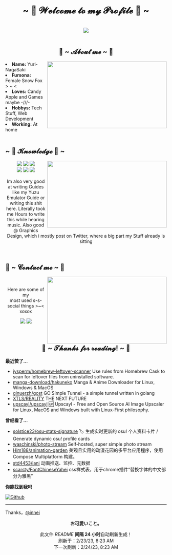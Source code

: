 <!--
 * @Author: Sayyiku
 * @Date: 2022-04-18 19:11:19
 * @LastEditors: Sayyiku
 * @LastEditTime: 2022-04-18 21:41:47
 * @FilePath: \Innei\readme.template.md
 * @Description: 
 * 
 * Copyright (c) 2022 by Sayyiku, All Rights Reserved. 
-->
<body>
<h1 align="center">~ 💖 𝓦𝓮𝓵𝓬𝓸𝓶𝓮 𝓽𝓸 𝓶𝔂 𝓟𝓻𝓸𝓯𝓲𝓵𝓮 💖 ~</h1>
<br>

<div align="center">
<!-- <img src="https://i.imgur.com/jx17oHT.gif"> -->
  <img src ="https://pics.catcat.blog/file/d7d56b07e073ec6033012.jpg">
</div>
<br>
<div>
<h2 align="center"> 🦊 ~ 𝓐𝓫𝓸𝓾𝓽 𝓶𝓮 ~ 🦊 </h2>
<!-- <img src="https://64.media.tumblr.com/e1f1c97123ae217eb731500e502e0083/tumblr_n9dxcikmIU1qc9zfzo7_r1_250.gif" align="right"> -->
  <img src="https://telegraph-image-1w5.pages.dev/file/1fc6b0ace09c8adc2ecbe.gif" align="right" width="373.5px" height="208.5px">
<li>
<b>Name:</b> Yuri-NagaSaki</li>
<li>
<b>Fursona:</b> Female Snow Fox > ~ <
</li>
<li>
<b>Loves:</b> Candy Apple  and Games maybe -///-
</li>
<li>
<b>Hobbys:</b> Tech Stuff,  Web Development
</li>
<li>
<b>Working:</b> At home
</li>

<br>
<!-- <p><b>     Thanks fow weading this onyee-san<br>
                  verwy cuwute of chu</b></p> -->
</div>
<div>
<h2 align="left">~ 📇 𝓚𝓷𝓸𝔀𝓵𝓮𝓭𝓰𝓮 📇 ~</h2>
<p>
<!-- <img src="https://cdn.jsdelivr.net/gh/Sayyiku/image-hosting@master/20211208/20200228053803_rT5ey.460dfalk7to0.gif" align="right"> -->
  <img src="https://i.pinimg.com/originals/8d/4b/77/8d4b77c44b7a68c0fd609411e2c0ec3c.gif" align="right" width="373.5px" height="208.5px">
</div>
<div>
<p align="center"><img src="https://img.shields.io/badge/PS-PhotoShop-orange"/> <img src="https://img.shields.io/badge/JS-JavaScript-blueviolet"/> <img src="https://img.shields.io/badge/-Python-blueviolet"/><br>
 <img src="https://img.shields.io/badge/-JAVA-important"/> <img src="https://img.shields.io/badge/-Vue-success"/> <img src="https://img.shields.io/badge/-Spring-brightgreen"/> <br><br>
Im also very good at writing Guides like my Yuzu Emulator Guide or writing this shit here. Literally took me Hours to write this while hearing music. Also good @ Graphics Design, which i mostly post on Twitter, where a big part my Stuff already is sitting
</p>
<br>
<h2 align="left">📝 ~ 𝓒𝓸𝓷𝓽𝓪𝓬𝓽 𝓶𝓮 ~ 📝</h2>
<img src="https://i.imgur.com/KXx0cCx.gif" align="right" width="373.5px" height="208.5px">
</a>
<br>
<p align="center">Here are some of my <br>
most used s-s-social things >~< xoxox</p>
<p align="center"><a href="https://x.com/YuriLy_NagaSaki" target="_blank"><img src="https://img.shields.io/badge/-Twitter-ff69b4"/></a> 
<a href="https://steamcommunity.com/profiles/76561198985581347/" target="_blank"><img src="https://img.shields.io/badge/-Steam-orange"/>
</a>
</div>
<br>
<div>
<h2 align="center">💖 ~ 𝓣𝓱𝓪𝓷𝓴𝓼 𝓯𝓸𝓻 𝓻𝓮𝓪𝓭𝓲𝓷𝓰! ~ 💖</h2>
<div align="center">

</div>
</div>
</div>
</body>

**最近赞了...**

<ul><li><a href=https://github.com/jysperm/homebrew-leftover-scanner>jysperm/homebrew-leftover-scanner</a><span> Use rules from Homebrew Cask to scan for leftover files from uninstalled software.</span></li><li><a href=https://github.com/manga-download/hakuneko>manga-download/hakuneko</a><span> Manga & Anime Downloader for Linux, Windows & MacOS</span></li><li><a href=https://github.com/ginuerzh/gost>ginuerzh/gost</a><span> GO Simple Tunnel - a simple tunnel written in golang</span></li><li><a href=https://github.com/XTLS/REALITY>XTLS/REALITY</a><span> THE NEXT FUTURE</span></li><li><a href=https://github.com/upscayl/upscayl>upscayl/upscayl</a><span> 🆙 Upscayl - Free and Open Source AI Image Upscaler for Linux, MacOS and Windows built with Linux-First philosophy.</span></li></ul>

**曾经看了...**

<ul><li><a href=https://github.com/solstice23/osu-stats-signature>solstice23/osu-stats-signature</a><span> 🏷 生成实时更新的 osu! 个人资料卡片 / Generate dynamic osu! profile cards</span></li><li><a href=https://github.com/waschinski/photo-stream>waschinski/photo-stream</a><span> Self-hosted, super simple photo stream</span></li><li><a href=https://github.com/Him188/animation-garden>Him188/animation-garden</a><span> 美观且实用的动漫花园的多平台应用程序，使用 Compose Multiplatform 构建。</span></li><li><a href=https://github.com/std4453/lani>std4453/lani</a><span> 动画推送、监控、元数据</span></li><li><a href=https://github.com/scarsty/FontChineseYahei>scarsty/FontChineseYahei</a><span> css样式表，用于chrome插件“替换字体的中文部分为雅黑”</span></li></ul>

**你能找到我吗**

<p><a href="https://github.com/Sayyiku" target="_blank"><img alt="Github" src="https://img.shields.io/badge/GitHub-%2312100E.svg?&style=for-the-badge&logo=Github&logoColor=white" /></a></p>

------------
Thanks，[@innei](https://innei.ren)
<p align=center><strong>お可愛いこと。</strong></p>
<p align=center>此文件 <i>README</i> <b>间隔 24 小时</b>自动刷新生成！<br>刷新于：2/23/23, 8:23 AM<br>下一次刷新：2/24/23, 8:23 AM</p>
